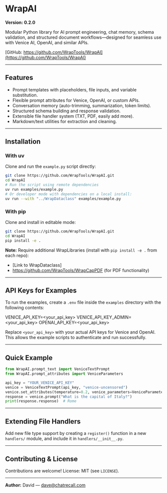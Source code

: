 # WrapAI

**Version: 0.2.0**

Modular Python library for AI prompt engineering, chat memory, schema validation, and structured document workflows—designed for seamless use with Venice AI, OpenAI, and similar APIs.

[GitHub: https://github.com/WrapTools/WrapAI](https://github.com/WrapTools/WrapAI)

---

## Features

* Prompt templates with placeholders, file inputs, and variable substitution.
* Flexible prompt attributes for Venice, OpenAI, or custom APIs.
* Conversation memory (auto-trimming, summarization, token limits).
* Structured schema building and response validation.
* Extensible file handler system (TXT, PDF, easily add more).
* Markdown/text utilities for extraction and cleaning.

---

## Installation
### With uv
Clone and run the `example.py` script directly:

```bash
git clone https://github.com/WrapTools/WrapAI.git
cd WrapAI
# Run the script using remote dependencies
uv run examples/example.py
# Or developer mode with dependencies on a local install:
uv run --with "../WrapDataclass" examples/example.py
```


### With pip
Clone and install in editable mode:

```bash
git clone https://github.com/WrapTools/WrapAI.git
cd WrapAI
pip install -e .
```

**Note:** Require additional WrapLibraries (install with `pip install -e .` from each repo):

* \[Link to WrapDataclass]
* https://github.com/WrapTools/WrapCapPDF (for PDF functionality)

---

## API Keys for Examples

To run the examples, create a `.env` file inside the `examples` directory with the following contents:

VENICE_API_KEY=<your_api_key>
VENICE_API_KEY_ADMIN=<your_api_key>
OPENAI_API_KEY=<your_api_key>

Replace `<your_api_key>` with your actual API keys for Venice and OpenAI.  
This allows the example scripts to authenticate and run successfully.

---

## Quick Example

```python
from WrapAI.prompt_text import VeniceTextPrompt
from WrapAI.prompt_attributes import VeniceParameters

api_key = "YOUR_VENICE_API_KEY"
venice = VeniceTextPrompt(api_key, "venice-uncensored")
venice.set_attributes(temperature=0.2, venice_parameters=VeniceParameters(enable_web_search="auto"))
response = venice.prompt("What is the capital of Italy?")
print(response.response)  # Rome
```

---

## Extending File Handlers

Add new file type support by creating a `register()` function in a new `handlers/` module, and include it in `handlers/__init__.py`.

---

## Contributing & License

Contributions are welcome!
License: MIT (see `LICENSE`).

---


**Author:**
David — [dave@chatrecall.com](mailto:dave@chatrecall.com)


